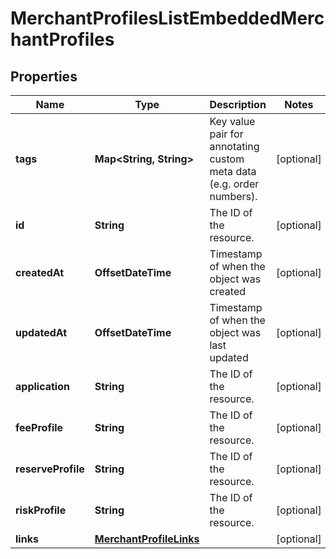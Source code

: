 

# MerchantProfilesListEmbeddedMerchantProfiles


## Properties

| Name | Type | Description | Notes |
|------------ | ------------- | ------------- | -------------|
|**tags** | **Map&lt;String, String&gt;** | Key value pair for annotating custom meta data (e.g. order numbers). |  [optional] |
|**id** | **String** | The ID of the resource. |  [optional] |
|**createdAt** | **OffsetDateTime** | Timestamp of when the object was created |  [optional] |
|**updatedAt** | **OffsetDateTime** | Timestamp of when the object was last updated |  [optional] |
|**application** | **String** | The ID of the resource. |  [optional] |
|**feeProfile** | **String** | The ID of the resource. |  [optional] |
|**reserveProfile** | **String** | The ID of the resource. |  [optional] |
|**riskProfile** | **String** | The ID of the resource. |  [optional] |
|**links** | [**MerchantProfileLinks**](MerchantProfileLinks.md) |  |  [optional] |



